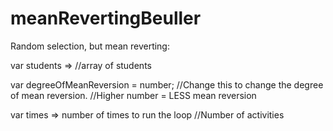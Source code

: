 # meanRevertingBeuller


Random selection, but mean reverting:

var students => //array of students

var degreeOfMeanReversion = number;
//Change this to change the degree of mean reversion.
//Higher number = LESS mean reversion

var times => number of times to run the loop
//Number of activities